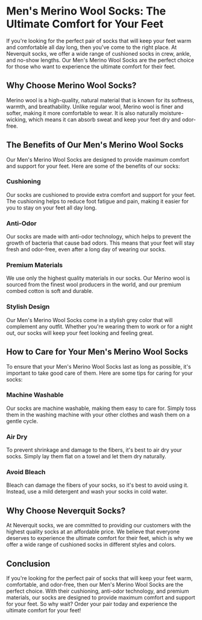 # Men's Merino Wool Socks: The Ultimate Comfort for Your Feet

If you're looking for the perfect pair of socks that will keep your feet warm and comfortable all day long, then you've come to the right place. At Neverquit socks, we offer a wide range of cushioned socks in crew, ankle, and no-show lengths. Our Men's Merino Wool Socks are the perfect choice for those who want to experience the ultimate comfort for their feet.

## Why Choose Merino Wool Socks?

Merino wool is a high-quality, natural material that is known for its softness, warmth, and breathability. Unlike regular wool, Merino wool is finer and softer, making it more comfortable to wear. It is also naturally moisture-wicking, which means it can absorb sweat and keep your feet dry and odor-free.

## The Benefits of Our Men's Merino Wool Socks

Our Men's Merino Wool Socks are designed to provide maximum comfort and support for your feet. Here are some of the benefits of our socks:

### Cushioning

Our socks are cushioned to provide extra comfort and support for your feet. The cushioning helps to reduce foot fatigue and pain, making it easier for you to stay on your feet all day long.

### Anti-Odor

Our socks are made with anti-odor technology, which helps to prevent the growth of bacteria that cause bad odors. This means that your feet will stay fresh and odor-free, even after a long day of wearing our socks.

### Premium Materials

We use only the highest quality materials in our socks. Our Merino wool is sourced from the finest wool producers in the world, and our premium combed cotton is soft and durable.

### Stylish Design

Our Men's Merino Wool Socks come in a stylish grey color that will complement any outfit. Whether you're wearing them to work or for a night out, our socks will keep your feet looking and feeling great.

## How to Care for Your Men's Merino Wool Socks

To ensure that your Men's Merino Wool Socks last as long as possible, it's important to take good care of them. Here are some tips for caring for your socks:

### Machine Washable

Our socks are machine washable, making them easy to care for. Simply toss them in the washing machine with your other clothes and wash them on a gentle cycle.

### Air Dry

To prevent shrinkage and damage to the fibers, it's best to air dry your socks. Simply lay them flat on a towel and let them dry naturally.

### Avoid Bleach

Bleach can damage the fibers of your socks, so it's best to avoid using it. Instead, use a mild detergent and wash your socks in cold water.

## Why Choose Neverquit Socks?

At Neverquit socks, we are committed to providing our customers with the highest quality socks at an affordable price. We believe that everyone deserves to experience the ultimate comfort for their feet, which is why we offer a wide range of cushioned socks in different styles and colors.

## Conclusion

If you're looking for the perfect pair of socks that will keep your feet warm, comfortable, and odor-free, then our Men's Merino Wool Socks are the perfect choice. With their cushioning, anti-odor technology, and premium materials, our socks are designed to provide maximum comfort and support for your feet. So why wait? Order your pair today and experience the ultimate comfort for your feet!